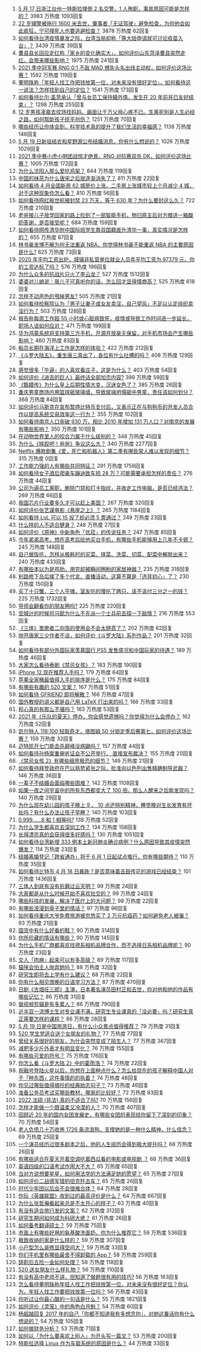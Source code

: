 1. [5 月 17 日浙江台州一特斯拉撞倒 2 名交警，1 人殉职，事故原因可能是怎样的？](https://www.zhihu.com/question/460003832) 3983 万热度 1093回复
1. [22 岁辅警被拖行 1600 米去世，肇事者「无证驾驶」避免检查，为何他会如此疯狂，宁可撞死人也要逃避检查？](https://www.zhihu.com/question/460135941) 3878 万热度 62回复
1. [如何看待台湾疫情暴发之际，台湾当局却称「等大陆申请就可讨论疫苗入台」？](https://www.zhihu.com/question/460171280) 3439 万热度 39回复
1. [曹县县长回应走红称「家乡的变化确实大」，如何评价山东菏泽曹县突然走红，会带来哪些影响？](https://www.zhihu.com/question/460089541) 1975 万热度 241回复
1. [2021 季中冠军赛 RNG 0:1 不敌 MAD 憾失头名出线主动权，如何评价这场比赛？](https://www.zhihu.com/question/460195556) 1592 万热度 119回复
1. [董明珠称「年轻人找工作把钱放第一位，对未来没有很好定位」，如何看待这一说法？怎样找到自己的定位？](https://www.zhihu.com/question/460116131) 1541 万热度 173回复
1. [如何看待比尔·盖茨承认「曾与女员工保持婚外情，发生在 20 年前并已友好结束」？](https://www.zhihu.com/question/460064207) 1298 万热度 255回复
1. [12 岁男孩凌晨去坟场找妈妈，画面让千万父母心疼不已。生离死别是人生必经之路，如何帮助孩子抚平创伤？](https://www.zhihu.com/question/460220425) 1251 万热度 70回复
1. [哪些经历让你体会到，科学技术真的提升了我们生活的幸福感？](https://www.zhihu.com/question/459895565) 1138 万热度 146回复
1. [5 月 19 日新垣结衣和星野源公布结婚消息，你有什么想说的？](https://www.zhihu.com/question/460300576) 1026 万热度 1029回复
1. [2021 季中赛小虎小明团战惊才绝景，RNG 对抗赛双杀 DK，如何评价这场比赛？](https://www.zhihu.com/question/460167203) 1005 万热度 172回复
1. [为什么沈阳人那么爱吃鸡架？](https://www.zhihu.com/question/21313944) 844 万热度 119回复
1. [中国的抹茶为什么唐宋之后就逐渐消失了？](https://www.zhihu.com/question/22132630) 811 万热度 22回复
1. [如何看待 4 月全国新房 62 城房价上涨，二手房上涨城市较上个月减少 4 城，对于这种现象你怎么看？](https://www.zhihu.com/question/459959827) 810 万热度 56回复
1. [如何看待网红殷世航被封禁 23 万天，等于 630 年？为什么要封这么久？](https://www.zhihu.com/question/459925437) 722 万热度 210回复
1. [老爸接儿子放学回家的路上捡到了一部智能手机，物归原主后对方赠送一箱酸奶答谢，是否接受呢？](https://www.zhihu.com/question/459438665) 684 万热度 159回复
1. [如何看待网传清华附中国际班学生靠双国籍直升清华一事，真实情况是怎样的？](https://www.zhihu.com/question/460168268) 655 万热度 87回复
1. [林书豪发博不解为何无法重返 NBA，你觉得林书豪不能重返 NBA 的主要原因是什么?](https://www.zhihu.com/question/460240591) 625 万热度 73回复
1. [2020 年平均工资出炉，城镇非私营单位就业人员年平均工资为 97379 元，你的工资达标了吗？](https://www.zhihu.com/question/460249122) 576 万热度 196回复
1. [为什么众多的抗战片只火了李云龙？](https://www.zhihu.com/question/268674369) 527 万热度 1512回复
1. [婆婆对儿媳说：我儿子可真听你的话，怎么回才显得情商高？](https://www.zhihu.com/question/431787513) 525 万热度 618回复
1. [怎样不动声色的甩掉男友?](https://www.zhihu.com/question/325314779) 505 万热度 21回复
1. [如何看待检察院认为「男子让妻子或女友卖淫，自己望风」不足以认定组织卖淫行为？](https://www.zhihu.com/question/459692463) 503 万热度 128回复
1. [报告称每周工作超 55 小时或心脏病致死，疫情或导致工作时间进一步延长，职场人该如何应对？](https://www.zhihu.com/question/460063511) 471 万热度 199回复
1. [华为鸿蒙系统将支持第三方手机，开源开放毫无保留，对手机市场会产生哪些影响？](https://www.zhihu.com/question/460090403) 460 万热度 83回复
1. [船员长期在海洋上工作是怎样的体验？](https://www.zhihu.com/question/29298020) 422 万热度 212回复
1. [《斗罗大陆五》，重生唐三真出了，各位有什么吐槽的吗？](https://www.zhihu.com/question/459557005) 408 万热度 129回复
1. [感觉很多「牛逼」的人喜欢看庄子，这是为什么？](https://www.zhihu.com/question/31811556) 403 万热度 54回复
1. [如何评价《进击的巨人》最终话全部加页内容?](https://www.zhihu.com/question/460186596) 399 万热度 59回复
1. [《甄嬛传》为什么皇上后期性情大变，沉迷女色了？](https://www.zhihu.com/question/459465312) 385 万热度 26回复
1. [重庆男童商场内用篮球砸玻璃墙，导致玻璃坍塌砸中男童，责任该如何划分？](https://www.zhihu.com/question/459951061) 368 万热度 84回复
1. [如何评价马斯克在宣布暂停比特币支付后，又表示正在与狗狗币的开发人员合作以提高系统交易效率这一行为？](https://www.zhihu.com/question/459406032) 355 万热度 102回复
1. [如何看待南京人口突破 930 万，相比 2010 年增加 131 万人口？对南京的发展有哪些影响？](https://www.zhihu.com/question/460073729) 350 万热度 101回复
1. [在动物世界里人的咬合力属于什么级别的？](https://www.zhihu.com/question/459408371) 348 万热度 45回复
1. [为什么《摔跤吧！爸爸》争议这么大？](https://www.zhihu.com/question/59143980) 340 万热度 2277回复
1. [Netflix 爆款剧集《爱，死亡和机器人》第二季有哪些常人难以发现的细节？](https://www.zhihu.com/special/1377606944572682240) 315 万热度 0回复
1. [工作能力强的人有哪些共同特征？](https://www.zhihu.com/question/28880482) 291 万热度 1759回复
1. [如何看待女子酒后爬豪车蹦迪致车损 28 万？可能需要承担怎样的责任？](https://www.zhihu.com/question/459759486) 276 万热度 44回复
1. [公司为逼员工离职，删除门禁和打卡指纹，并收走工作电脑，是否已经违法？](https://www.zhihu.com/question/458446577) 269 万热度 66回复
1. [我国芯片行业要多久才可以赶上美国？](https://www.zhihu.com/question/403452621) 267 万热度 320回复
1. [如何评价张艺谋电影《悬崖之上》？](https://www.zhihu.com/question/451738975) 265 万热度 1184回复
1. [如何看待 LoL 可以 15 投了却必须 5 票通过？](https://www.zhihu.com/question/460061128) 249 万热度 23回复
1. [什么样的人不适合健身？](https://www.zhihu.com/question/459306994) 248 万热度 27回复
1. [如何评价《原神》中新角色「优菈」的传说任务？](https://www.zhihu.com/question/460157064) 247 万热度 85回复
1. [今年弟弟高考，想在高考后给他买台手机，有哪些手机能够用上几年不卡顿？](https://www.zhihu.com/question/459230225) 245 万热度 148回复
1. [自己做饭吃，怎样从极耗时的买菜、择菜、洗菜、切菜、配菜中解脱出来？](https://www.zhihu.com/question/22903687) 240 万热度 433回复
1. [有哪些本以为是鸡肋，用完却被瞬间圈粉的家居神器？](https://www.zhihu.com/question/359026960) 235 万热度 318回复
1. [利路修下岛后接了多个代言、直播活动，这算不算是「违背初心」了？](https://www.zhihu.com/question/460088683) 230 万热度 150回复
1. [买了十只蟹，三个人平摊，室友吃的慢吃了两只，该不该付三分之一的钱？](https://www.zhihu.com/question/455193507) 225 万热度 1732回复
1. [导师会翻看你的朋友圈吗?](https://www.zhihu.com/question/377742704) 225 万热度 220回复
1. [空城计的时候司马懿为什么不先派一个士兵前去探一下敌情？](https://www.zhihu.com/question/454792574) 216 万热度 553回复
1. [《三体》里歌者二向箔的使用会不会太随意了？](https://www.zhihu.com/question/459124778) 202 万热度 62回复
1. [抛开唐家三少作者不谈，如何评价《斗罗大陆》系列作品？](https://www.zhihu.com/question/458675311) 201 万热度 32回复
1. [如何看待有部分外国玩家羡慕国行 PS5 发售盛况和中国玩家的待遇？](https://www.zhihu.com/question/459685754) 189 万热度 46回复
1. [大家怎么看待泰剧《禁忌女孩》？](https://www.zhihu.com/question/338714765) 183 万热度 190回复
1. [ iPhone 12 现在推荐入手吗？](https://www.zhihu.com/question/444574639) 179 万热度 64回复
1. [苹果全家桶最值得入手的排序是什么？](https://www.zhihu.com/question/453146906) 175 万热度 84回复
1. [有哪些有趣的 520 文案？](https://www.zhihu.com/question/395903926) 167 万热度 51回复
1. [如何看待 GFRIEND 即将解散？](https://www.zhihu.com/question/460090159) 166 万热度 47回复
1. [国外教授的讲义都是自己用 LaTeX 打出来的吗？](https://www.zhihu.com/question/29227449) 166 万热度 33回复
1. [程心真的有那么不堪吗？](https://www.zhihu.com/question/418036982) 163 万热度 53回复
1. [2021 年《乐队的夏天》停办，你会感觉遗憾吗？你觉得为什么会停办？](https://www.zhihu.com/question/459868604) 162 万热度 52回复
1. [凯尔特人 118:100 轻取奇才，塔图姆 50 分锁定季后赛第七，如何评价这场比赛？](https://www.zhihu.com/question/460263416) 159 万热度 32回复
1. [迈特凯开七门能击杀巅峰没病鼬吗？](https://www.zhihu.com/question/459226534) 157 万热度 44回复
1. [如何看待孙杨案重审听证会不公开举行， 直接宣布裁决？](https://www.zhihu.com/question/460075107) 155 万热度 20回复
1. [《禁忌女孩 2》有哪些细思极恐的细节？](https://www.zhihu.com/question/458343322) 149 万热度 21回复
1. [如何看待拜登政府在巴以局势紧张之际，批准向以色列出售精确制导武器？](https://www.zhihu.com/question/460005223) 146 万热度 36回复
1. [一辈子不结婚会面临哪些困难？](https://www.zhihu.com/question/424799240) 142 万热度 1108回复
1. [如果一夜之间宇宙中的所有东西都变大了 100 倍，那么人醒来之后能发现吗？](https://www.zhihu.com/question/287131013) 140 万热度 29回复
1. [为什么现在幼儿园的孩子晚上 9 、 10 点还特别精神，睡觉晚对生长发育有坏处吗？有什么办法让孩子早睡？](https://www.zhihu.com/question/459339958) 140 万热度 103回复
1. [0.999......8 和 1 相等吗?](https://www.zhihu.com/question/459883219) 138 万热度 52回复
1. [为什么学生都喜欢去深圳工作？](https://www.zhihu.com/question/442868905) 134 万热度 158回复
1. [长得漂亮真的会获得很多好感吗？](https://www.zhihu.com/question/447895641) 130 万热度 1051回复
1. [如何看待台湾新增 333 例本土新冠肺炎确诊病例？什么原因导致其疫情突然爆发？](https://www.zhihu.com/question/459920978) 114 万热度 23回复
1. [结婚离婚登记「跨省通办」将于 6 月 1 日起试点推行，你有哪些期待？](https://www.zhihu.com/question/460270616) 110 万热度 35回复
1. [如何看待比特币 4 月 18 日暴跌？是否意味着击鼓传花的游戏已经结束？](https://www.zhihu.com/question/455237775) 101 万热度 1436回复
1. [三体人到底有没有折磨过云天明？](https://www.zhihu.com/question/459076670) 99 万热度 24回复
1. [大家都是从什么时候开始不喜欢社交的？](https://www.zhihu.com/question/376864339) 99 万热度 24回复
1. [哪些科技的发展，解决了医疗上的大问题？](https://www.zhihu.com/question/459947188) 98 万热度 22回复
1. [有哪些浪漫到骨子里的情话？](https://www.zhihu.com/question/422342566) 97 万热度 96回复
1. [如何看待重庆大爷免费旅游被忽悠买了 2 万元抗癌药？如何避免老人被骗？](https://www.zhihu.com/question/460062120) 93 万热度 21回复
1. [国货中有什么好看的鞋？](https://www.zhihu.com/question/278654959) 90 万热度 314回复
1. [你所珍藏的情话有哪些？](https://www.zhihu.com/question/437885856) 90 万热度 145回复
1. [为什么手机厂商都喜欢找德系相机品牌合作，而不选择日系相机品牌呢？](https://www.zhihu.com/question/459953910) 90 万热度 23回复
1. [文人「肉麻」起来可以有多高级？](https://www.zhihu.com/question/453352603) 89 万热度 117回复
1. [猫咪会怕主人抛弃她吗？](https://www.zhihu.com/question/278375446) 88 万热度 32回复
1. [研究生即将去上学有什么建议？](https://www.zhihu.com/question/455377407) 88 万热度 22回复
1. [你有什么相见恨晚的日语学习方法？](https://www.zhihu.com/question/26939890) 87 万热度 470回复
1. [日剧《古畑任三郎》主演，日本著名演员田村正和去世，你对他和他的作品有哪些记忆？](https://www.zhihu.com/question/460168527) 86 万热度 31回复
1. [做视频剪辑是有多累人？](https://www.zhihu.com/question/309667217) 86 万热度 790回复
1. [近半双一流博士生对专业课不满，研究生专业课真的「没必要」吗？研究生真正需要怎样的课程？](https://www.zhihu.com/question/460069147) 86 万热度 28回复
1. [5 月 19 日是中国旅游日，有什么小众景点值得推荐？](https://www.zhihu.com/question/459885875) 79 万热度 31回复
1. [520 学生党适合送个女朋友的礼物？](https://www.zhihu.com/question/458442399) 77 万热度 77回复
1. [曾经关系很好的朋友，为什会突然变成了陌生人？](https://www.zhihu.com/question/317909358) 77 万热度 367回复
1. [减肥多少斤外表才有明显变化？](https://www.zhihu.com/question/370480474) 76 万热度 155回复
1. [有哪些可爱的符号？](https://www.zhihu.com/question/314270796) 75 万热度 176回复
1. [你怎么看《斗罗大陆 2》中的霍雨浩？](https://www.zhihu.com/question/448099513) 74 万热度 22回复
1. [祝融号登陆火星以后，你想在上面种点什么？怎么给现在的孩子解释中国人对于「种东西」这件事情的的执着？](https://www.zhihu.com/question/459504092) 74 万热度 48回复
1. [你见过哪些值得摘抄的经典励志句子？](https://www.zhihu.com/question/447620837) 73 万热度 46回复
1. [准备公务员考试买哪些教材，哪家的比较好？](https://www.zhihu.com/question/268343163) 72 万热度 83回复
1. [2022 法硕 (非法) 真的不适合了吗?](https://www.zhihu.com/question/438205558) 70 万热度 156回复
1. [怎样才能做一个既温柔又冷漠的人？](https://www.zhihu.com/question/451958211) 70 万热度 407回复
1. [回顾近 20 年的国内女团发展史，有哪些女团的表现给你留下了深刻的印象？](https://www.zhihu.com/question/460079356) 70 万热度 54回复
1. [老人负债几十万收养 1726 条流浪狗，支撑她的是一种什么精神，什么信念？](https://www.zhihu.com/question/460077629) 69 万热度 25回复
1. [一个演员经历过很多剧本之后，他的人生阅历会得到极大提升吗？](https://www.zhihu.com/question/455251862) 68 万热度 26回复
1. [有哪些适合在夏天开着空调吃着西瓜看的电影或电视剧 ？](https://www.zhihu.com/question/459399449) 68 万热度 36回复
1. [英语四级的口语考试作用大不大？](https://www.zhihu.com/question/28448815) 65 万热度 65回复
1. [当对方说想要星星，如何用法学的方法满足她的愿望？](https://www.zhihu.com/question/329384045) 65 万热度 27回复
1. [如何评价二战德军猎豹坦克歼击车？](https://www.zhihu.com/question/459832926) 65 万热度 26回复
1. [时代少年团以后会不会很难合体？](https://www.zhihu.com/question/456289776) 64 万热度 28回复
1. [你玩《英雄联盟》收到过的最高评价是什么？](https://www.zhihu.com/question/423618604) 64 万热度 667回复
1. [为什么张哲瀚看起来总是不太开心的样子？](https://www.zhihu.com/question/458237008) 63 万热度 40回复
1. [有没有适合旅行发的文案？](https://www.zhihu.com/question/446298373) 62 万热度 312回复
1. [研究生期间如何成为科研大佬？](https://www.zhihu.com/question/458196603) 61 万热度 26回复
1. [如何备考翻译硕士？](https://www.zhihu.com/question/29702896) 59 万热度 75回复
1. [市面上有哪些好用的氨基酸洗面奶，你为什么推荐它？](https://www.zhihu.com/question/27810178) 59 万热度 536回复
1. [极致收纳的家是什么样的？](https://www.zhihu.com/question/331434969) 59 万热度 307回复
1. [小户型怎么装修显得空间大？](https://www.zhihu.com/question/451689301) 59 万热度 33回复
1. [你们手机里有哪些最舍不得卸载的 App？](https://www.zhihu.com/question/427095722) 58 万热度 259回复
1. [辞职后五险一金如何处理？](https://www.zhihu.com/question/54840341) 58 万热度 118回复
1. [520 送女朋友什么样礼物？](https://www.zhihu.com/question/458252305) 56 万热度 110回复
1. [有没有高中老师不讲，但知道了做题很有用的技巧?](https://www.zhihu.com/question/388419751) 56 万热度 163回复
1. [怎么看待董明珠称年轻人找工作把钱放第一位，对未来没有很好定位？你认为，年轻人找工作要把钱放第一位吗？](https://www.zhihu.com/question/460105724) 56 万热度 43回复
1. [你听过让你最心酸的一句话是什么？](https://www.zhihu.com/question/424123484) 55 万热度 1821回复
1. [如何评价《灵笼》中的角色白月魁？](https://www.zhihu.com/question/458161195) 54 万热度 60回复
1. [杨超越回复 2017 年的自己「你都不知道我有多想念你」，对她这番话你有什么想说的？](https://www.zhihu.com/question/459691259) 54 万热度 105回复
1. [如何做财务分析？](https://www.zhihu.com/question/20125503) 53 万热度 71回复
1. [如何以「为什么要喜欢上别人」为开头写一篇文？](https://www.zhihu.com/question/443120413) 53 万热度 200回复
1. [特斯拉选择 Linux 作为车载系统的原因是什么？](https://www.zhihu.com/question/455892933) 44 万热度 33回复